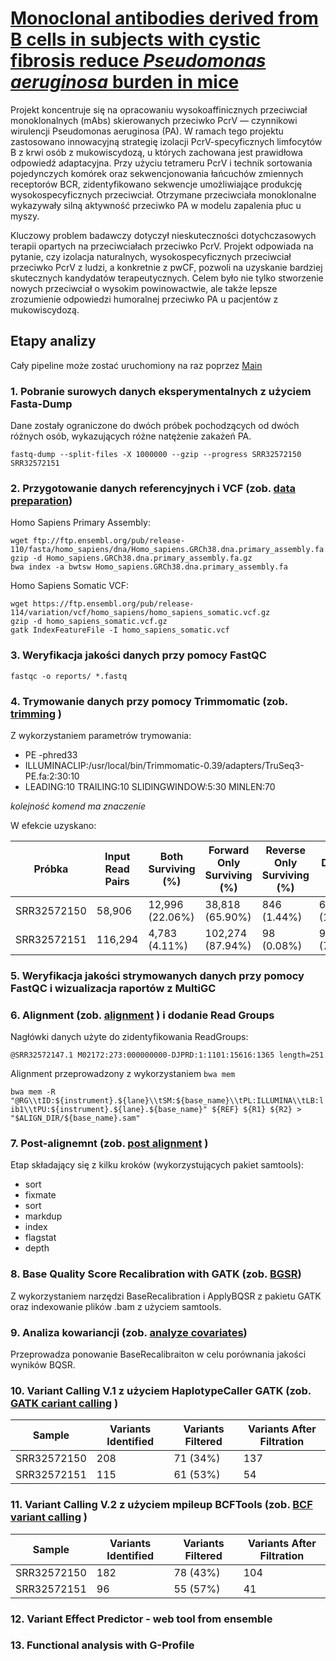 # [Monoclonal antibodies derived from B cells in subjects with cystic fibrosis reduce _Pseudomonas aeruginosa_ burden in mice](https://pmc.ncbi.nlm.nih.gov/articles/PMC11030358/)

  Projekt koncentruje się na opracowaniu wysokoaffinicznych przeciwciał monoklonalnych (mAbs) skierowanych przeciwko PcrV — czynnikowi wirulencji Pseudomonas aeruginosa (PA).
W ramach tego projektu zastosowano innowacyjną strategię izolacji PcrV-specyficznych limfocytów B z krwi osób z mukowiscydozą, u których zachowana jest prawidłowa odpowiedź adaptacyjna. Przy użyciu tetrameru PcrV i technik sortowania pojedynczych komórek oraz sekwencjonowania łańcuchów zmiennych receptorów BCR, zidentyfikowano sekwencje umożliwiające produkcję wysokospecyficznych przeciwciał.  Otrzymane przeciwciała monoklonalne wykazywały silną aktywność przeciwko PA w modelu zapalenia płuc u myszy. 

  Kluczowy problem badawczy dotyczył nieskuteczności dotychczasowych terapii opartych na przeciwciałach przeciwko PcrV.
Projekt odpowiada na pytanie, czy izolacja naturalnych, wysokospecyficznych przeciwciał przeciwko PcrV z ludzi, a konkretnie z pwCF, pozwoli na uzyskanie bardziej skutecznych kandydatów terapeutycznych. Celem było nie tylko stworzenie nowych przeciwciał o wysokim powinowactwie, ale także lepsze zrozumienie odpowiedzi humoralnej przeciwko PA u pacjentów z mukowiscydozą.


## Etapy analizy

Cały pipeline może zostać uruchomiony na raz poprzez [Main](./main_pipeline.sh)

### 1. Pobranie surowych danych eksperymentalnych z użyciem Fasta-Dump
Dane zostały ograniczone do dwóch próbek pochodzących od dwóch różnych osób, wykazujących różne natężenie zakażeń PA.

`fastq-dump --split-files -X 1000000 --gzip --progress SRR32572150 SRR32572151`

### 2. Przygotowanie  danych referencyjnych i VCF (zob. [data preparation](./prepare_references.sh))
Homo Sapiens Primary Assembly:


```
wget ftp://ftp.ensembl.org/pub/release-110/fasta/homo_sapiens/dna/Homo_sapiens.GRCh38.dna.primary_assembly.fa.gz
gzip -d Homo_sapiens.GRCh38.dna.primary_assembly.fa.gz
bwa index -a bwtsw Homo_sapiens.GRCh38.dna.primary_assembly.fa
```


Homo Sapiens Somatic VCF:

```
wget https://ftp.ensembl.org/pub/release-114/variation/vcf/homo_sapiens/homo_sapiens_somatic.vcf.gz
gzip -d homo_sapiens_somatic.vcf.gz
gatk IndexFeatureFile -I homo_sapiens_somatic.vcf
```

### 3. Weryfikacja jakości danych przy pomocy FastQC 
`fastqc -o reports/ *.fastq`

### 4. Trymowanie danych przy pomocy Trimmomatic (zob. [trimming](./trimming.sh) )
Z wykorzystaniem parametrów trymowania:
- PE -phred33
- ILLUMINACLIP:/usr/local/bin/Trimmomatic-0.39/adapters/TruSeq3-PE.fa:2:30:10
- LEADING:10 TRAILING:10 SLIDINGWINDOW:5:30 MINLEN:70

*kolejność komend ma znaczenie*

W efekcie uzyskano:

| Próbka       | Input Read Pairs | Both Surviving (%) | Forward Only Surviving (%) | Reverse Only Surviving (%) | Dropped (%) |
|--------------|------------------|---------------------|-----------------------------|-----------------------------|--------------|
| SRR32572150  | 58,906           | 12,996 (22.06%)     | 38,818 (65.90%)             | 846 (1.44%)                 | 6,246 (10.60%) |
| SRR32572151  | 116,294          | 4,783 (4.11%)       | 102,274 (87.94%)            | 98 (0.08%)                  | 9,139 (7.86%)  |


### 5. Weryfikacja jakości strymowanych danych przy pomocy FastQC i wizualizacja raportów z MultiGC


### 6. Alignment (zob. [alignment](./alignment.sh) ) i dodanie Read Groups
Nagłówki danych użyte do zidentyfikowania ReadGroups:

```
@SRR32572147.1 M02172:273:000000000-DJPRD:1:1101:15616:1365 length=251
```
Alignment przeprowadzony z wykorzystaniem `bwa mem`

`bwa mem -R "@RG\\tID:${instrument}.${lane}\\tSM:${base_name}\\tPL:ILLUMINA\\tLB:lib1\\tPU:${instrument}.${lane}.${base_name}" ${REF} ${R1} ${R2} > "$ALIGN_DIR/${base_name}.sam"`

### 7. Post-alignemnt (zob. [post alignment](./post_align.sh) )
Etap składający się z kilku kroków (wykorzystujących pakiet samtools):
- sort
- fixmate
- sort
- markdup
- index
- flagstat
- depth

### 8. Base Quality Score Recalibration with GATK (zob. [BGSR](./bgsr.sh))
Z wykorzystaniem narzędzi BaseRecalibration i ApplyBQSR z pakietu GATK oraz indexowanie plików .bam z użyciem samtools.

### 9. Analiza kowariancji (zob. [analyze covariates](./analyze_covariates.sh))
Przeprowadza ponowanie BaseRecalibraiton w celu porównania jakości wyników BQSR. 


### 10. Variant Calling V.1 z użyciem HaplotypeCaller GATK (zob. [GATK cariant calling](./gatk_variant_calling.sh) )

| Sample       | Variants Identified | Variants Filtered | Variants After Filtration |
|--------------|---------------------|--------------------|----------------------------|
| SRR32572150  | 208                 | 71 (34%)           | 137                        |
| SRR32572151  | 115                 | 61 (53%)           | 54                         |


### 11. Variant Calling V.2 z użyciem mpileup BCFTools (zob. [BCF variant calling](./bcf_variant_calling.sh) )

| Sample       | Variants Identified | Variants Filtered | Variants After Filtration |
|--------------|---------------------|--------------------|----------------------------|
| SRR32572150  | 182                 | 78 (43%)           | 104                        |
| SRR32572151  | 96                  | 55 (57%)           | 41                         |


### 12. Variant Effect Predictor - web tool from ensemble




### 13. Functional analysis with G-Profile





